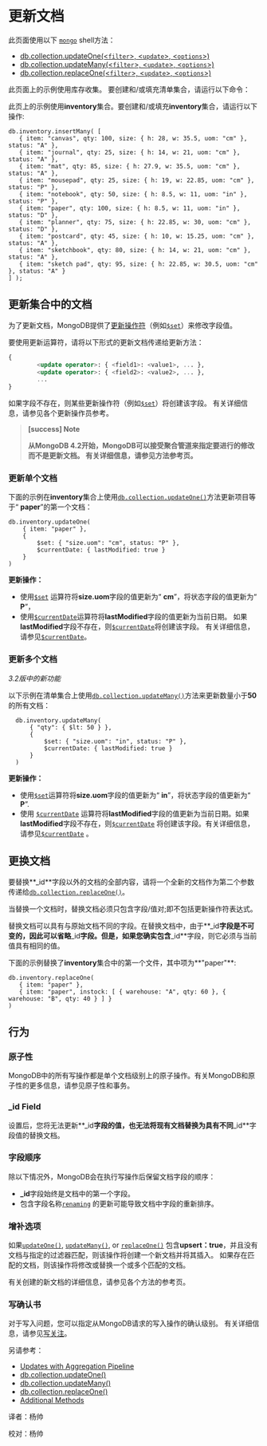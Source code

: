 # 更新文档

此页面使用以下 [`mongo`](https://docs.mongodb.com/master/reference/program/mongo/#bin.mongo) shell方法：

* [db.collection.updateOne\(&lt;`filter`&gt;, &lt;`update`&gt;, &lt;`options`&gt;\)](https://docs.mongodb.com/manual/reference/method/db.collection.updateOne/#db.collection.updateOne)
* [db.collection.updateMany\(&lt;`filter`&gt;, &lt;`update`&gt;, &lt;`options`&gt;\)](https://docs.mongodb.com/manual/reference/method/db.collection.updateMany/#db.collection.updateMany)
* [db.collection.replaceOne\(&lt;`filter`&gt;, &lt;`update`&gt;, &lt;`options`&gt;\)](https://docs.mongodb.com/manual/reference/method/db.collection.replaceOne/#db.collection.replaceOne)

此页面上的示例使用库存收集。 要创建和/或填充清单集合，请运行以下命令：

此页上的示例使用**inventory**集合。要创建和/或填充**inventory**集合，请运行以下操作:

```text
db.inventory.insertMany( [
   { item: "canvas", qty: 100, size: { h: 28, w: 35.5, uom: "cm" }, status: "A" },
   { item: "journal", qty: 25, size: { h: 14, w: 21, uom: "cm" }, status: "A" },
   { item: "mat", qty: 85, size: { h: 27.9, w: 35.5, uom: "cm" }, status: "A" },
   { item: "mousepad", qty: 25, size: { h: 19, w: 22.85, uom: "cm" }, status: "P" },
   { item: "notebook", qty: 50, size: { h: 8.5, w: 11, uom: "in" }, status: "P" },
   { item: "paper", qty: 100, size: { h: 8.5, w: 11, uom: "in" }, status: "D" },
   { item: "planner", qty: 75, size: { h: 22.85, w: 30, uom: "cm" }, status: "D" },
   { item: "postcard", qty: 45, size: { h: 10, w: 15.25, uom: "cm" }, status: "A" },
   { item: "sketchbook", qty: 80, size: { h: 14, w: 21, uom: "cm" }, status: "A" },
   { item: "sketch pad", qty: 95, size: { h: 22.85, w: 30.5, uom: "cm" }, status: "A" }
] );
```

## 更新集合中的文档

为了更新文档，MongoDB提供了[更新操作符](https://docs.mongodb.com/manual/reference/operator/update)（例如[`$set`](https://docs.mongodb.com/master/reference/operator/update/set/#up._S_set)）来修改字段值。

要使用更新运算符，请将以下形式的更新文档传递给更新方法：

```sql
{
        <update operator>: { <field1>: <value1>, ... },
        <update operator>: { <field2>: <value2>, ... },
        ...
}
```

如果字段不存在，则某些更新操作符（例如[`$set`](https://docs.mongodb.com/master/reference/operator/update/set/#up._S_set)）将创建该字段。 有关详细信息，请参见各个更新操作员参考。

> **\[success\] Note**
>
> **从MongoDB 4.2开始，MongoDB可以接受聚合管道来指定要进行的修改而不是更新文档。 有关详细信息，请参见方法参考页。**

### 更新单个文档

下面的示例在**inventory**集合上使用[`db.collection.updateOne()`](https://docs.mongodb.com/manual/reference/method/db.collection.updateOne/#db.collection.updateOne)方法更新项目等于“ **paper**”的第一个文档：

```text
db.inventory.updateOne(
    { item: "paper" },
    {
        $set: { "size.uom": "cm", status: "P" }, 
        $currentDate: { lastModified: true }
    }
)
```

**更新操作：**

* 使用[`$set`](https://docs.mongodb.com/master/reference/operator/update/set/#up._S_set) 运算符将**size.uom**字段的值更新为“ **cm**”，将状态字段的值更新为“ **P**”，
* 使用[`$currentDate`](https://docs.mongodb.com/master/reference/operator/update/currentDate/#up._S_currentDate)运算符将**lastModified**字段的值更新为当前日期。 如果**lastModified**字段不存在，则[`$currentDate`](https://docs.mongodb.com/master/reference/operator/update/currentDate/#up._S_currentDate)将创建该字段。 有关详细信息，请参见[`$currentDate`](https://docs.mongodb.com/master/reference/operator/update/currentDate/#up._S_currentDate)。

### 更新多个文档

_3.2版中的新功能_

以下示例在清单集合上使用[`db.collection.updateMany()`](https://docs.mongodb.com/manual/reference/method/db.collection.updateMany/#db.collection.updateMany)方法来更新数量小于**50**的所有文档：

```text
  db.inventory.updateMany( 
      { "qty": { $lt: 50 } },
      {  
          $set: { "size.uom": "in", status: "P" }, 
          $currentDate: { lastModified: true }  
      }
  )
```

**更新操作：**

* 使用[`$set`](https://docs.mongodb.com/master/reference/operator/update/set/#up._S_set)运算符将**size.uom**字段的值更新为“ **in**”，将状态字段的值更新为“ **P**”.
* 使用 [`$currentDate`](https://docs.mongodb.com/master/reference/operator/update/currentDate/#up._S_currentDate) 运算符将**lastModified**字段的值更新为当前日期。如果**lastModified**字段不存在，则[`$currentDate`](https://docs.mongodb.com/master/reference/operator/update/currentDate/#up._S_currentDate) 将创建该字段。有关详细信息，请参见[`$currentDate`](https://docs.mongodb.com/master/reference/operator/update/currentDate/#up._S_currentDate) 。

## 更换文档

要替换**\_id**字段以外的文档的全部内容，请将一个全新的文档作为第二个参数传递给[`db.collection.replaceOne()`](https://docs.mongodb.com/master/reference/method/db.collection.replaceOne/#db.collection.replaceOne)。

当替换一个文档时，替换文档必须只包含字段/值对;即不包括更新操作符表达式。

替换文档可以具有与原始文档不同的字段。在替换文档中，由于**\_id**字段是不可变的，因此可以省略**\_id**字段。但是，如果您确实包含**\_id**字段，则它必须与当前值具有相同的值。

下面的示例替换了**inventory**集合中的第一个文件，其中项为**"paper"**:

```text
db.inventory.replaceOne(
   { item: "paper" },
   { item: "paper", instock: [ { warehouse: "A", qty: 60 }, { warehouse: "B", qty: 40 } ] }
)
```

## 行为

### 原子性

MongoDB中的所有写操作都是单个文档级别上的原子操作。有关MongoDB和原子性的更多信息，请参见原子性和事务。

### \_id Field

设置后，您将无法更新**\_id**字段的值，也无法将现有文档替换为具有不同**\_id**字段值的替换文档。

### 字段顺序

除以下情况外，MongoDB会在执行写操作后保留文档字段的顺序：

* **\_id**字段始终是文档中的第一个字段。
* 包含字段名称[`renaming`](https://docs.mongodb.com/master/reference/operator/update/rename/#up._S_rename) 的更新可能导致文档中字段的重新排序。

### 增补选项

如果[`updateOne()`](https://docs.mongodb.com/master/reference/method/db.collection.updateOne/#db.collection.updateOne), [`updateMany()`](https://docs.mongodb.com/master/reference/method/db.collection.updateMany/#db.collection.updateMany), or [`replaceOne()`](https://docs.mongodb.com/master/reference/method/db.collection.replaceOne/#db.collection.replaceOne) 包含**upsert：true**，并且没有文档与指定的过滤器匹配，则该操作将创建一个新文档并将其插入。 如果存在匹配的文档，则该操作将修改或替换一个或多个匹配的文档。

有关创建的新文档的详细信息，请参见各个方法的参考页。

### 写确认书

对于写入问题，您可以指定从MongoDB请求的写入操作的确认级别。 有关详细信息，请参见[写关注](https://docs.mongodb.com/manual/reference/write-concern/)。

另请参考：

* [Updates with Aggregation Pipeline](https://docs.mongodb.com/manual/tutorial/update-documents-with-aggregation-pipeline/)
* [db.collection.updateOne\(\)](https://docs.mongodb.com/manual/reference/method/db.collection.updateOne/#db.collection.updateOne)
* [db.collection.updateMany\(\)](https://docs.mongodb.com/manual/reference/method/db.collection.updateMany/#db.collection.updateMany)
* [db.collection.replaceOne\(\)](https://docs.mongodb.com/manual/reference/method/db.collection.replaceOne/#db.collection.replaceOne)
* [Additional Methods](https://docs.mongodb.com/manual/reference/update-methods/#additional-updates)

译者：杨帅

校对：杨帅


